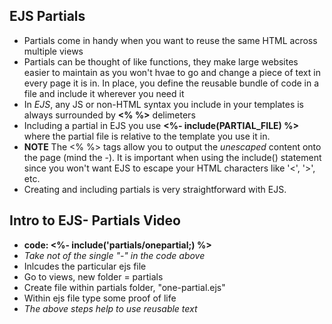 ## EJS Partials
- Partials come in handy when you want to reuse the same HTML across multiple views
- Partials can be thought of like functions, they make large websites easier to maintain as you won't hvae to go and change a piece of text in every page it is in. In place, you define the reusable bundle of code in a file and include it wherever you need it 
- In *EJS*, any JS or non-HTML syntax you include in your templates is always surrounded by **<% %>** delimeters
- Including a partial in EJS you use **<%- include(PARTIAL_FILE) %>** where the partial file is relative to the template you use it in.
- **NOTE** The <% %> tags allow you to output the *unescaped* content onto the page (mind the -). It is important when using the include() statement since you won't want EJS to escape your HTML characters like '<', '>', etc.
- Creating and including partials is very straightforward with EJS. 

## Intro to EJS- Partials Video
- **code: <%- include('partials/onepartial;) %>**
- *Take not of the single "-" in the code above*
- Inlcudes the particular ejs file
- Go to views, new folder = partials
- Create file within partials folder, "one-partial.ejs"
- Within ejs file type some proof of life 
- *The above steps help to use reusable text*
